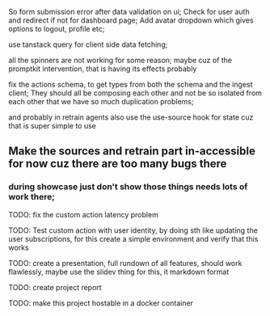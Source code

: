 So form submission error after data validation on ui;
Check for user auth and redirect if not for dashboard page;
Add avatar dropdown which gives options to logout, profile etc;

use tanstack query for client side data fetching;

all the spinners are not working for some reason; maybe cuz of the promptkit intervention, that is having its effects probably

fix the actions schema, to get types from both the schema and the ingest client;
They should all be composing each other and not be so isolated from each other that we have so much duplication problems;


and probably in retrain agents also use the use-source hook for state cuz that is super simple to use



## Make the sources and retrain part in-accessible for now cuz there are too many bugs there
### during showcase just don't show those things needs lots of work there;


TODO: fix the custom action latency problem

TODO: Test custom action with user identity, by doing sth like updating the user subscriptions, for this create a simple environment and verify that this works

TODO: create a presentation, full rundown of all features, should work flawlessly, maybe use the slidev thing for this, it markdown format



TODO: create project report

TODO: make this project hostable in a docker container
